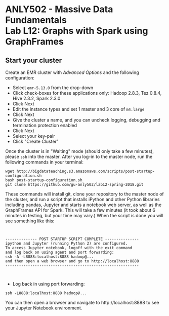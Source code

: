 # ANLY502 - Massive Data Fundamentals<br>Lab L12: Graphs with Spark using GraphFrames

## Start your cluster

Create an EMR cluster with *Advanced Options* and the following configuration:

* Select `emr-5.13.0` from the drop-down
* Click check-boxes for these applications only: Hadoop 2.8.3, Tez 0.8.4, Hive 2.3.2, Spark 2.3.0	
* Click Next
* Edit the instance types and set 1 master and 3 core of `m4.large` 
* Click Next
* Give the cluster a name, and you can uncheck logging, debugging and termination protection enabled
* Click Next
* Select your key-pair
* Click "Create Cluster"

Once the cluster is in "Waiting" mode (should only take a few minutes), please `ssh` into the master. After you log-in to the master node, run the following commands in your terminal:


```
wget http://bigdatateaching.s3.amazonaws.com/scripts/post-startup-configuration.sh
bash post-startup-configuration.sh
git clone https://github.com/gu-anly502/lab12-spring-2018.git
```

These commands will install git, clone your repository to the master node of the cluster, and run a script that installs iPython and other Python libraries including pandas, Jupyter and starts a notebook web server, as well as the GraphFrames API for Spark. This will take a few minutes (it took about 6 minutes in testing, but your time may vary.) When the script is done you will see something like this:

```


-------------- POST STARTUP SCRIPT COMPLETE ---------------
ipython and Jupyter (running Python 2) are configured.
To access Jupyter notebook, logoff with the exit command
and log back on using agent and port forwarding:
ssh -A -L8888:localhost:8888 hadoop@...
and then open a web browser and go to http://localhost:8888
-----------------------------------------------------------



```
* Log back in using port forwarding:

```
ssh -L8888:localhost:8888 hadoop@...
```

You can then open a browser and navigate to http://localhost:8888 to see your Jupyter Notebook environment. 